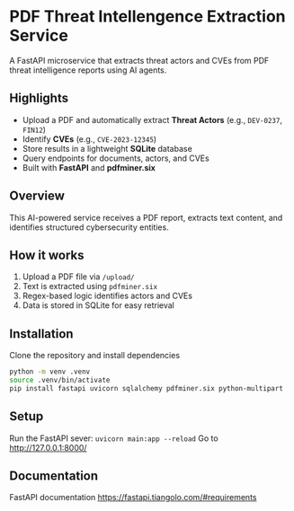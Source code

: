 # PDF Threat Intellengence Extraction Service
A FastAPI microservice that extracts threat actors and CVEs from PDF threat intelligence reports using AI agents.

## Highlights
- Upload a PDF and automatically extract **Threat Actors** (e.g., `DEV-0237`, `FIN12`)
- Identify **CVEs** (e.g., `CVE-2023-12345`)
- Store results in a lightweight **SQLite** database
- Query endpoints for documents, actors, and CVEs
- Built with **FastAPI** and **pdfminer.six**

## Overview
This AI-powered service receives a PDF report, extracts text content, and identifies structured cybersecurity entities.

## How it works
1. Upload a PDF file via `/upload/`
2. Text is extracted using `pdfminer.six`
3. Regex-based logic identifies actors and CVEs
4. Data is stored in SQLite for easy retrieval

## Installation
Clone the repository and install dependencies

```bash
python -m venv .venv
source .venv/bin/activate
pip install fastapi uvicorn sqlalchemy pdfminer.six python-multipart
```

## Setup
Run the FastAPI sever: 
```uvicorn main:app --reload```
Go to http://127.0.0.1:8000/

## Documentation
FastAPI documentation https://fastapi.tiangolo.com/#requirements